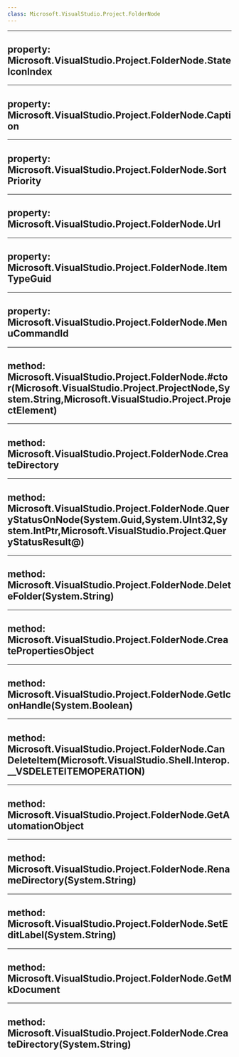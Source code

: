 ```yaml
---
class: Microsoft.VisualStudio.Project.FolderNode
---
```


---
property: Microsoft.VisualStudio.Project.FolderNode.StateIconIndex
---

---
property: Microsoft.VisualStudio.Project.FolderNode.Caption
---

---
property: Microsoft.VisualStudio.Project.FolderNode.SortPriority
---

---
property: Microsoft.VisualStudio.Project.FolderNode.Url
---

---
property: Microsoft.VisualStudio.Project.FolderNode.ItemTypeGuid
---

---
property: Microsoft.VisualStudio.Project.FolderNode.MenuCommandId
---

---
method: Microsoft.VisualStudio.Project.FolderNode.#ctor(Microsoft.VisualStudio.Project.ProjectNode,System.String,Microsoft.VisualStudio.Project.ProjectElement)
---

---
method: Microsoft.VisualStudio.Project.FolderNode.CreateDirectory
---

---
method: Microsoft.VisualStudio.Project.FolderNode.QueryStatusOnNode(System.Guid,System.UInt32,System.IntPtr,Microsoft.VisualStudio.Project.QueryStatusResult@)
---

---
method: Microsoft.VisualStudio.Project.FolderNode.DeleteFolder(System.String)
---

---
method: Microsoft.VisualStudio.Project.FolderNode.CreatePropertiesObject
---

---
method: Microsoft.VisualStudio.Project.FolderNode.GetIconHandle(System.Boolean)
---

---
method: Microsoft.VisualStudio.Project.FolderNode.CanDeleteItem(Microsoft.VisualStudio.Shell.Interop.__VSDELETEITEMOPERATION)
---

---
method: Microsoft.VisualStudio.Project.FolderNode.GetAutomationObject
---

---
method: Microsoft.VisualStudio.Project.FolderNode.RenameDirectory(System.String)
---

---
method: Microsoft.VisualStudio.Project.FolderNode.SetEditLabel(System.String)
---

---
method: Microsoft.VisualStudio.Project.FolderNode.GetMkDocument
---

---
method: Microsoft.VisualStudio.Project.FolderNode.CreateDirectory(System.String)
---


